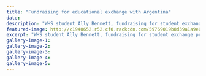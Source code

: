 ```yaml
---
title: "Fundraising for educational exchange with Argentina"
date: 
description: "WHS student Ally Bennett, fundraising for student exchange programme..."
featured-image: http://c1940652.r52.cf0.rackcdn.com/59769019b8d39a1a9e000ae5/Ally-Bennett-fundraising-for-stud-exchange-RCP-dec-2016.jpg
excerpt: "WHS student Ally Bennett, fundraising for student exchange programme."
gallery-image-1: 
gallery-image-2: 
gallery-image-3: 
gallery-image-4: 
gallery-image-5: 
---
```

